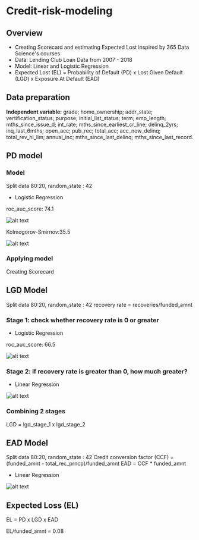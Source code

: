 # Credit-risk-modeling

## Overview
* Creating Scorecard and estimating Expected Lost inspired by 365 Data Science's courses
* Data: Lending Club Loan Data from 2007 - 2018 
* Model: Linear and Logistic Regression
* Expected Lost (EL) = Probability of Default (PD) x Lost Given Default (LGD) x Exposure At Default (EAD)

## Data preparation
**Independent variable:** grade; home_ownership; addr_state; vertification_status; purpose; initial_list_status; term; emp_length; mths_since_issue_d; int_rate; mths_since_earliest_cr_line; delinq_2yrs; inq_last_6mths; open_acc; pub_rec; total_acc; acc_now_delinq; total_rev_hi_lim; annual_inc; mths_since_last_delinq; mths_since_last_record. 

## PD model
### Model
Split data 80:20, random_state : 42

* Logistic Regression

roc_auc_score: 74.1 

![alt text](Picture_1.jpg)

Kolmogorov-Smirnov:35.5

![alt text](https://scontent-lhr8-1.xx.fbcdn.net/v/t1.0-9/126310590_3458553237593489_4205011581836724134_n.jpg?_nc_cat=110&ccb=2&_nc_sid=730e14&_nc_ohc=qfkKMnRAQxEAX8ziPes&_nc_ht=scontent-lhr8-1.xx&oh=98e9eefcc6151f24a5ede591cae2fb43&oe=5FDD24A9)
### Applying model
Creating Scorecard 

## LGD Model
Split data 80:20, random_state : 42
recovery rate = recoveries/funded_amnt
### Stage 1: check whether recovery rate is 0 or greater
* Logistic Regression

roc_auc_score: 66.5 

![alt text](https://scontent-lhr8-1.xx.fbcdn.net/v/t1.0-9/126728408_3458553240926822_7526151838200053673_n.jpg?_nc_cat=111&ccb=2&_nc_sid=730e14&_nc_ohc=vPgRqxAjYywAX-enUyS&_nc_ht=scontent-lhr8-1.xx&oh=af8ebbb58b31736a1a0fccd47373a293&oe=5FDD7264)
### Stage 2: if recovery rate is greater than 0, how much greater?
* Linear Regression

![alt text](https://scontent-lhr8-1.xx.fbcdn.net/v/t1.0-9/126468740_3458553310926815_5032070513226806318_n.jpg?_nc_cat=111&ccb=2&_nc_sid=730e14&_nc_ohc=7e9lQSfO9HsAX8HVsBn&_nc_ht=scontent-lhr8-1.xx&oh=5398cdb714a8f157ca6be560012e28bf&oe=5FDE0568)
### Combining 2 stages
LGD = lgd_stage_1 x lgd_stage_2

## EAD Model
Split data 80:20, random_state : 42
Credit conversion factor (CCF) = (funded_amnt - total_rec_prncp)/funded_amnt
EAD = CCF * funded_amnt

* Linear Regression

![alt text](https://scontent-lhr8-1.xx.fbcdn.net/v/t1.0-9/126817169_3458553314260148_2892255637931280419_n.jpg?_nc_cat=102&ccb=2&_nc_sid=730e14&_nc_ohc=0WCoGLZA9QAAX-Py0o8&_nc_ht=scontent-lhr8-1.xx&oh=9ef6eef2c2fd431a9f9c75b6d788a2a8&oe=5FDCDD40)

## Expected Loss (EL)
EL = PD x LGD x EAD

EL/funded_amnt = 0.08
